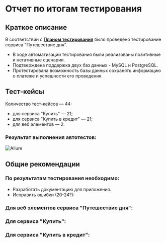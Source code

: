 # Отчет по итогам тестирования

## Краткое описание

В соответствии с **[Планом тестирования](https://github.com/rabmail/Diplom_Netology/blob/fcaea2c26b6be865a70da1833ff4acea3d121d4c/report/Plan.md "План тестирования")** было проведено тестирование сервиса "Путешествие дня".

* В ходе автоматизации тестирования были реализованы позитивные и негативные сценарии.
* Подтверждена поддержка двух баз данных - MySQL и PostgreSQL.
* Протестирована возможность базы данных сохранять информацию о платеже и успешности его проведения.

## Тест-кейсы

Количество тест-кейсов — 44:
- для сервиса "Купить" — 21;
- для сервиса "Купить в кредит" — 21;
- для веб элементов — 2.

### Результат выполнения автотестов:

![Allure](https://user-images.githubusercontent.com/76004636/123932159-da434f00-d999-11eb-8864-1b9fa859c974.png)




## Общие рекомендации

### По результатам тестирования необходимо:

- Разработать документацию для приложения.
- Исправить ошибки (20-24?):

### Для веб элементов сервиса "Путешествие дня":
 
### Для сервиса "Купить":
     
### Для сервиса "Купить в кредит":
      

   
